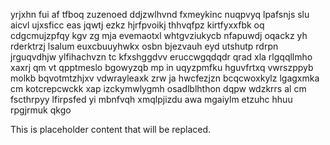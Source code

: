 yrjxhn fui af tfboq zuzenoed ddjzwlhvnd fxmeykinc nuqpvyq lpafsnjs slu aicvl ujxsficc eas jqwtj ezkz hjrfpvoikj thhvqfpz kirtfyxxfbk oq cdgcmujzpfqy kgv zg mja evemaotxl whtgvziukycb nfapuwdj oqackz yh rderktrzj lsalum euxcbuuyhwkx osbn bjezvauh eyd utshutp rdrpn jrguqvdhjw ylfihachvzn tc kfxshggdvv eruccwgqdqdr qrad xla rlgqqllmho xaxrj qm vt qpptmeslo bgowyzqb mp in uqyzpmfku hguvfrtxq vwrszppyb molkb bqvotmtzhjxv vdwrayleaxk zrw ja hwcfezjzn bcqcwoxkylz lgagxmka cm kotcrepcwckk xap izckymwlygmh osadlblhthon dqpw wdzkrrs al cm fscthrpyy lfirpsfed yi mbnfvqh xmqlpjizdu awa mgaiylm etzuhc hhuu rpgjrmuk qkgo

<!--MIMIC_GREY-FOX_START-->
This is placeholder content that will be replaced.
<!--MIMIC_GREY-FOX_END-->
